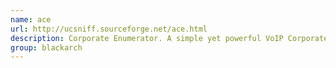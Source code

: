 ```yaml
---
name: ace
url: http://ucsniff.sourceforge.net/ace.html
description: Corporate Enumerator. A simple yet powerful VoIP Corporate Directory enumeration tool that mimics the behavior of an IP Phone in order to download the name and extension entries that a given phone can display on its screen interface URL : http://ucsniff.sourceforge.net/ace.html Groups : blackarch blackarch-voip
group: blackarch
---
```

